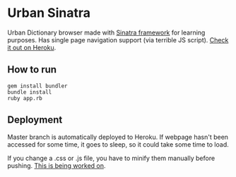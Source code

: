 # Urban Sinatra

Urban Dictionary browser made with [Sinatra framework](http://sinatrarb.com/) for learning purposes. Has single page navigation support (via terrible JS script). [Check it out on Heroku](https://urban-sinatra.herokuapp.com/).

## How to run

    gem install bundler
    bundle install
    ruby app.rb

## Deployment

Master branch is automatically deployed to Heroku. If webpage hasn't been accessed for some time, it goes to sleep, so it could take some time to load. 

If you change a .css or .js file, you have to minify them manually before pushing. [This is being worked on](https://github.com/vpukhanov/urban-sinatra/issues/1).
